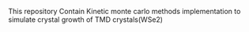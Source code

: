 This repository Contain Kinetic monte carlo methods implementation to simulate crystal growth of TMD crystals(WSe2)
